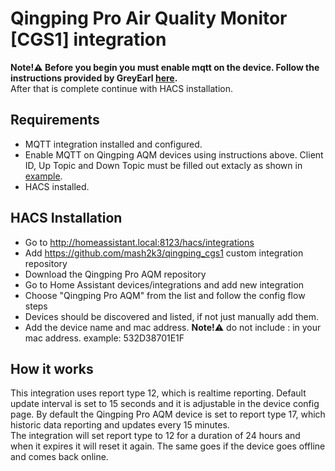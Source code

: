# Qingping Pro Air Quality Monitor [CGS1] integration

**Note!⚠️ Before you begin you must enable mqtt on the device. Follow the instructions provided by GreyEarl [here](https://github.com/mash2k3/qingping_cgs1/blob/main/enableMQTT.md).**
</br>After that is complete continue with HACS installation.

## Requirements
- MQTT integration installed and configured.
- Enable MQTT on Qingping AQM devices using instructions above.
  </b> Client ID, Up Topic and Down Topic must be filled out extacly as shown in [example](https://github.com/mash2k3/qingping_cgs1/blob/main/enableMQTT.md).
- HACS installed.

## HACS Installation
- Go to http://homeassistant.local:8123/hacs/integrations
- Add https://github.com/mash2k3/qingping_cgs1 custom integration repository
- Download the Qingping Pro AQM repository
- Go to Home Assistant devices/integrations and add new integration
- Choose "Qingping Pro AQM" from the list and follow the config flow steps
- Devices should be discovered and listed, if not just manually add them.
- Add the device name and mac address. **Note!**⚠️ do not include : in your mac address. example: 532D38701E1F

## How it works
This integration uses report type 12, which is realtime reporting. Default update interval is set to 15 seconds and it is adjustable in the device config page. By default the Qingping Pro AQM device is set to report type 17, which historic data reporting and updates every 15 minutes.
</br>The integration will set report type to 12 for a duration of 24 hours and when it expires it will reset it again. The same goes if the device goes offline and comes back online.

